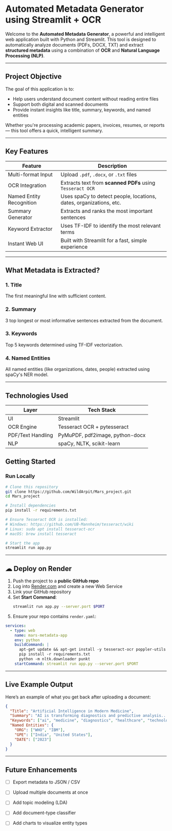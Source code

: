 #  Automated Metadata Generator using Streamlit + OCR

Welcome to the **Automated Metadata Generator**, a powerful and intelligent web application built with Python and Streamlit. This tool is designed to automatically analyze documents (PDFs, DOCX, TXT) and extract **structured metadata** using a combination of **OCR** and **Natural Language Processing (NLP)**.

---

##  Project Objective

The goal of this application is to:
- Help users understand document content without reading entire files
- Support both digital and scanned documents
- Provide instant insights like title, summary, keywords, and named entities

Whether you're processing academic papers, invoices, resumes, or reports — this tool offers a quick, intelligent summary.

---

##  Key Features

| Feature | Description |
|--------|-------------|
|  Multi-format Input | Upload `.pdf`, `.docx`, or `.txt` files |
|  OCR Integration | Extracts text from **scanned PDFs** using `Tesseract OCR` |
|  Named Entity Recognition | Uses spaCy to detect people, locations, dates, organizations, etc. |
|  Summary Generator | Extracts and ranks the most important sentences |
|  Keyword Extractor | Uses TF-IDF to identify the most relevant terms |
|  Instant Web UI | Built with Streamlit for a fast, simple experience |

---

##  What Metadata is Extracted?

### 1.  Title  
The first meaningful line with sufficient content.

### 2.  Summary  
3 top longest or most informative sentences extracted from the document.

### 3.  Keywords  
Top 5 keywords determined using TF-IDF vectorization.

### 4.  Named Entities  
All named entities (like organizations, dates, people) extracted using spaCy's NER model.

---

##  Technologies Used

| Layer        | Tech Stack |
|--------------|------------|
| UI           | Streamlit |
| OCR Engine   | Tesseract OCR + pytesseract |
| PDF/Text Handling | PyMuPDF, pdf2image, python-docx |
| NLP          | spaCy, NLTK, scikit-learn |


##  Getting Started

### Run Locally

```bash
# Clone this repository
git clone https://github.com/WildArpit/Mars_project.git
cd Mars_project

# Install dependencies
pip install -r requirements.txt

# Ensure Tesseract OCR is installed:
# Windows: https://github.com/UB-Mannheim/tesseract/wiki
# Linux: sudo apt install tesseract-ocr
# macOS: brew install tesseract

# Start the app
streamlit run app.py
```

---

## ☁ Deploy on Render

1. Push the project to a **public GitHub repo**
2. Log into [Render.com](https://render.com) and create a new Web Service
3. Link your GitHub repository
4. Set **Start Command**:
   ```bash
   streamlit run app.py --server.port $PORT
   ```
5. Ensure your repo contains `render.yaml`:

```yaml
services:
  - type: web
    name: mars-metadata-app
    env: python
    buildCommand: |
      apt-get update && apt-get install -y tesseract-ocr poppler-utils
      pip install -r requirements.txt
      python -m nltk.downloader punkt
    startCommand: streamlit run app.py --server.port $PORT
```

---

##  Live Example Output

Here’s an example of what you get back after uploading a document:

```json
{
  "Title": "Artificial Intelligence in Modern Medicine",
  "Summary": "AI is transforming diagnostics and predictive analysis... This trend is expected to accelerate...",
  "Keywords": ["ai", "medicine", "diagnostics", "healthcare", "technology"],
  "Named Entities": {
    "ORG": ["WHO", "IBM"],
    "GPE": ["India", "United States"],
    "DATE": ["2023"]
  }
}
```

---

##  Future Enhancements

- [ ] Export metadata to JSON / CSV
- [ ] Upload multiple documents at once
- [ ] Add topic modeling (LDA)
- [ ] Add document-type classifier
- [ ] Add charts to visualize entity types

